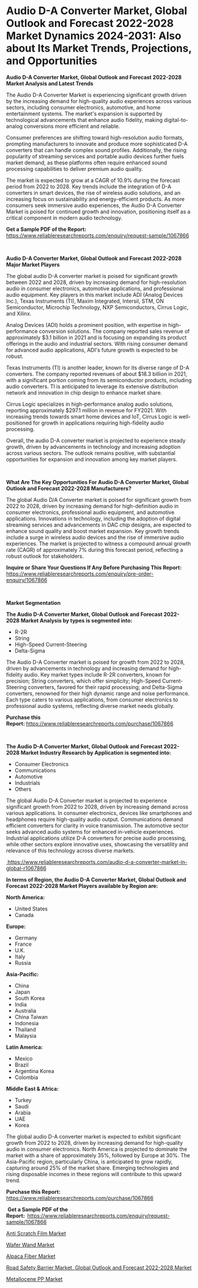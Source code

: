 <p><h1>Audio D-A Converter Market, Global Outlook and Forecast 2022-2028 Market Dynamics 2024-2031: Also about Its Market Trends, Projections, and Opportunities</h1></p><p><strong>Audio D-A Converter Market, Global Outlook and Forecast 2022-2028 Market Analysis and Latest Trends</strong></p>
<p><p>The Audio D-A Converter Market is experiencing significant growth driven by the increasing demand for high-quality audio experiences across various sectors, including consumer electronics, automotive, and home entertainment systems. The market's expansion is supported by technological advancements that enhance audio fidelity, making digital-to-analog conversions more efficient and reliable. </p><p>Consumer preferences are shifting toward high-resolution audio formats, prompting manufacturers to innovate and produce more sophisticated D-A converters that can handle complex sound profiles. Additionally, the rising popularity of streaming services and portable audio devices further fuels market demand, as these platforms often require enhanced sound processing capabilities to deliver premium audio quality.</p><p>The market is expected to grow at a CAGR of 10.9% during the forecast period from 2022 to 2028. Key trends include the integration of D-A converters in smart devices, the rise of wireless audio solutions, and an increasing focus on sustainability and energy-efficient products. As more consumers seek immersive audio experiences, the Audio D-A Converter Market is poised for continued growth and innovation, positioning itself as a critical component in modern audio technology.</p></p>
<p><strong>Get a Sample PDF of the Report:&nbsp;</strong> <a href="https://www.reliableresearchreports.com/enquiry/request-sample/1067866">https://www.reliableresearchreports.com/enquiry/request-sample/1067866</a></p>
<p>&nbsp;</p>
<p><strong>Audio D-A Converter Market, Global Outlook and Forecast 2022-2028 Major Market Players</strong></p>
<p><p>The global audio D-A converter market is poised for significant growth between 2022 and 2028, driven by increasing demand for high-resolution audio in consumer electronics, automotive applications, and professional audio equipment. Key players in this market include ADI (Analog Devices Inc.), Texas Instruments (TI), Maxim Integrated, Intersil, STM, ON Semiconductor, Microchip Technology, NXP Semiconductors, Cirrus Logic, and Xilinx. </p><p>Analog Devices (ADI) holds a prominent position, with expertise in high-performance conversion solutions. The company reported sales revenue of approximately $3.1 billion in 2021 and is focusing on expanding its product offerings in the audio and industrial sectors. With rising consumer demand for advanced audio applications, ADI's future growth is expected to be robust.</p><p>Texas Instruments (TI) is another leader, known for its diverse range of D-A converters. The company reported revenues of about $18.3 billion in 2021, with a significant portion coming from its semiconductor products, including audio converters. TI is anticipated to leverage its extensive distribution network and innovation in chip design to enhance market share.</p><p>Cirrus Logic specializes in high-performance analog audio solutions, reporting approximately $297.1 million in revenue for FY2021. With increasing trends towards smart home devices and IoT, Cirrus Logic is well-positioned for growth in applications requiring high-fidelity audio processing.</p><p>Overall, the audio D-A converter market is projected to experience steady growth, driven by advancements in technology and increasing adoption across various sectors. The outlook remains positive, with substantial opportunities for expansion and innovation among key market players.</p></p>
<p>&nbsp;</p>
<p><strong>What Are The Key Opportunities For Audio D-A Converter Market, Global Outlook and Forecast 2022-2028 Manufacturers?</strong></p>
<p><p>The global Audio D/A Converter market is poised for significant growth from 2022 to 2028, driven by increasing demand for high-definition audio in consumer electronics, professional audio equipment, and automotive applications. Innovations in technology, including the adoption of digital streaming services and advancements in DAC chip designs, are expected to enhance sound quality and boost market expansion. Key growth trends include a surge in wireless audio devices and the rise of immersive audio experiences. The market is projected to witness a compound annual growth rate (CAGR) of approximately 7% during this forecast period, reflecting a robust outlook for stakeholders.</p></p>
<p><strong>Inquire or Share Your Questions If Any Before Purchasing This Report:</strong> <a href="https://www.reliableresearchreports.com/enquiry/pre-order-enquiry/1067866">https://www.reliableresearchreports.com/enquiry/pre-order-enquiry/1067866</a></p>
<p>&nbsp;</p>
<p><strong>Market Segmentation</strong></p>
<p><strong>The Audio D-A Converter Market, Global Outlook and Forecast 2022-2028 Market Analysis by types is segmented into:</strong></p>
<p><ul><li>R-2R</li><li>String</li><li>High-Speed Current-Steering</li><li>Delta-Sigma</li></ul></p>
<p><p>The Audio D-A Converter market is poised for growth from 2022 to 2028, driven by advancements in technology and increasing demand for high-fidelity audio. Key market types include R-2R converters, known for precision; String converters, which offer simplicity; High-Speed Current-Steering converters, favored for their rapid processing; and Delta-Sigma converters, renowned for their high dynamic range and noise performance. Each type caters to various applications, from consumer electronics to professional audio systems, reflecting diverse market needs globally.</p></p>
<p><strong>Purchase this Report:&nbsp;</strong><a href="https://www.reliableresearchreports.com/purchase/1067866">https://www.reliableresearchreports.com/purchase/1067866</a></p>
<p>&nbsp;</p>
<p><strong>The Audio D-A Converter Market, Global Outlook and Forecast 2022-2028 Market Industry Research by Application is segmented into:</strong></p>
<p><ul><li>Consumer Electronics</li><li>Communications</li><li>Automotive</li><li>Industrials</li><li>Others</li></ul></p>
<p><p>The global Audio D-A Converter market is projected to experience significant growth from 2022 to 2028, driven by increasing demand across various applications. In consumer electronics, devices like smartphones and headphones require high-quality audio output. Communications demand efficient converters for clarity in voice transmission. The automotive sector seeks advanced audio systems for enhanced in-vehicle experiences. Industrial applications utilize D-A converters for precise audio processing, while other sectors explore innovative uses, showcasing the versatility and relevance of this technology across diverse markets.</p></p>
<p><a href="https://www.reliableresearchreports.com/audio-d-a-converter-market-in-global-r1067866">&nbsp;https://www.reliableresearchreports.com/audio-d-a-converter-market-in-global-r1067866</a></p>
<p><strong>In terms of Region, the Audio D-A Converter Market, Global Outlook and Forecast 2022-2028 Market Players available by Region are:</strong></p>
<p>
    <p> <strong> North America: </strong>
        <ul>
            <li>United States</li>
            <li>Canada</li>
        </ul>
        </p> 
    <p> <strong> Europe: </strong>
        <ul>
            <li>Germany</li>
            <li>France</li>
            <li>U.K.</li>
            <li>Italy</li>
            <li>Russia</li>
        </ul>
        </p> 
    <p> <strong> Asia-Pacific: </strong>
        <ul>
            <li>China</li>
            <li>Japan</li>
            <li>South Korea</li>
            <li>India</li>
            <li>Australia</li>
            <li>China Taiwan</li>
            <li>Indonesia</li>
            <li>Thailand</li>
            <li>Malaysia</li>
        </ul>
        </p> 
    <p> <strong> Latin America: </strong>
        <ul>
            <li>Mexico</li>
            <li>Brazil</li>
            <li>Argentina Korea</li>
            <li>Colombia</li>
        </ul>
        </p> 
    <p> <strong> Middle East & Africa: </strong>
        <ul>
            <li>Turkey</li>
            <li>Saudi</li>
            <li>Arabia</li>
            <li>UAE</li>
            <li>Korea</li>
        </ul>
    </p>
    </p>
<p><p>The global audio D-A converter market is expected to exhibit significant growth from 2022 to 2028, driven by increasing demand for high-quality audio in consumer electronics. North America is projected to dominate the market with a share of approximately 35%, followed by Europe at 30%. The Asia-Pacific region, particularly China, is anticipated to grow rapidly, capturing around 25% of the market share. Emerging technologies and rising disposable incomes in these regions will contribute to this upward trend.</p></p>
<p><strong>Purchase this Report: </strong><a href="https://www.reliableresearchreports.com/purchase/1067866">https://www.reliableresearchreports.com/purchase/1067866</a></p>
<p>&nbsp;<strong>Get a Sample PDF of the Report:&nbsp;&nbsp;</strong><a href="https://www.reliableresearchreports.com/enquiry/request-sample/1067866">https://www.reliableresearchreports.com/enquiry/request-sample/1067866</a></p>
<p><strong></strong></p>
<p><p><a href="https://issuu.com/reportprime-2/docs/anti-scratch-film-market-size-2030._b6fc90c566d5d8">Anti Scratch Film Market</a></p><p><a href="https://medium.com/@ruth.macdonald08580/the-global-wafer-wand-market-identifies-drivers-restraints-opportunities-and-trends-impacting-ce997abaa1b5">Wafer Wand Market</a></p><p><a href="https://issuu.com/reportprime-2/docs/alpaca-fiber-market-size-2030.pptx_cef38169110807">Alpaca Fiber Market</a></p><p><a href="https://github.com/AbbasMahmud554/Market-Research-Report-List-1/blob/main/road-safety-barrier-market-global-outlook-and-forecast-2022-2028-market.md">Road Safety Barrier Market, Global Outlook and Forecast 2022-2028 Market</a></p><p><a href="https://www.linkedin.com/pulse/driving-factors-behind-metallocene-pp-market-trends-applications-bxjcf?trackingId=V16D%2FOcyRiCvUO1%2Fr7B4Aw%3D%3D">Metallocene PP Market</a></p></p>